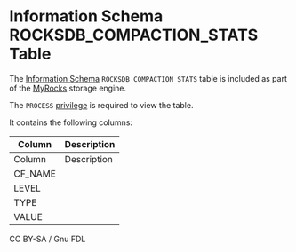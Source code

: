 # Information Schema ROCKSDB\_COMPACTION\_STATS Table

The [Information Schema](../../) `ROCKSDB_COMPACTION_STATS` table is included as part of the [MyRocks](../../../../../../storage-engines/myrocks/) storage engine.

The `PROCESS` [privilege](../../../../../account-management-sql-commands/grant.md) is required to view the table.

It contains the following columns:

| Column   | Description |
| -------- | ----------- |
| Column   | Description |
| CF\_NAME |             |
| LEVEL    |             |
| TYPE     |             |
| VALUE    |             |

CC BY-SA / Gnu FDL
